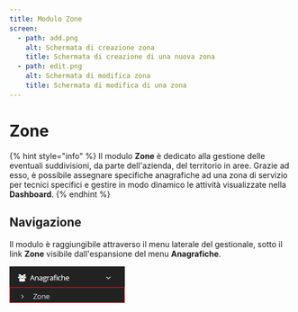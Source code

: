 ```yaml
---
title: Modulo Zone
screen:
  - path: add.png
    alt: Schermata di creazione zona
    title: Schermata di creazione di una nuova zona
  - path: edit.png
    alt: Schermata di modifica zona
    title: Schermata di modifica di una zona
---
```


# Zone

{% hint style="info" %}
Il modulo **Zone** è dedicato alla gestione delle eventuali suddivisioni, da parte dell'azienda, del territorio in aree. Grazie ad esso, è possibile assegnare specifiche anagrafiche ad una zona di servizio per tecnici specifici e gestire in modo dinamico le attività visualizzate nella **Dashboard**.
{% endhint %}

## Navigazione

Il modulo è raggiungibile attraverso il menu laterale del gestionale, sotto il link **Zone** visibile dall'espansione del menu **Anagrafiche**.

![](../../.gitbook/assets/navigazionezone%20%281%29%20%281%29.PNG)

